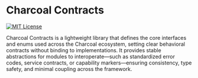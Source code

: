 # Charcoal Contracts

[![MIT License](https://img.shields.io/badge/license-MIT-green.svg)](LICENSE)

Charcoal Contracts is a lightweight library that defines the core interfaces and enums used across the Charcoal
ecosystem, setting clear behavioral contracts without binding to implementations. It provides stable abstractions for
modules to interoperate—such as standardized error codes, service contracts, or capability markers—ensuring consistency,
type safety, and minimal coupling across the framework.